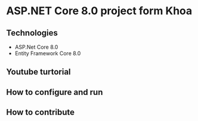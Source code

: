 # ASP.NET Core 8.0 project form Khoa
## Technologies
- ASP.Net Core 8.0
- Entity Framework Core 8.0
## Youtube turtorial
## How to configure and run
## How to contribute